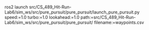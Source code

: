 ros2 launch src/CS_489_Hit-Run-Lab6/sim_ws/src/pure_pursuit/pure_pursuit/launch_pure_pursuit.py speed:=1.0 turbo:=1.0 lookahead:=1.0 path:=src/CS_489_Hit-Run-Lab6/sim_ws/src/pure_pursuit/pure_pursuit/ filename:=waypoints.csv

